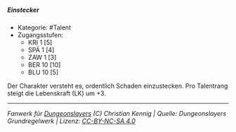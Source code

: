 <!---
Dies ist ein Fanwerk für DUNGEONSLAYERS (C) von Christian Kennig

Quellen:      [Dungeonslayers Grundregelwerk](https://dungeonslayers.net/download/Dungeonslayers4.pdf)
              [Talentbeschreibungen](https://www.f-space.de/ds4/tools-talentcards.html)
License:      [CC-BY-NC-SA 4.0](https://creativecommons.org/licenses/by-nc-sa/4.0/deed.de)
Richtlinien:  [Fanwerkrichtlinien](https://www.dungeonslayers.net/fanwerk-richtlinien/)
Autor:        Zauberlehrling
-->

  
##### Einstecker  
- Kategorie: #Talent  
- Zugangsstufen:  
  - KRI 1 [5]  
  - SPÄ 1 [4]  
  - ZAW 1 [3]  
  - BER 10 [10]  
  - BLU 10 [5]  

Der Charakter versteht es, ordentlich Schaden einzustecken. Pro Talentrang steigt die Lebenskraft (LK) um +3.


___  
*Fanwerk für [Dungeonslayers](https://www.dungeonslayers.net/) (C) Christian Kennig | Quelle: Dungeonslayers Grundregelwerk | Lizenz: [CC-BY-NC-SA 4.0](https://creativecommons.org/licenses/by-nc-sa/4.0/deed.de)*  